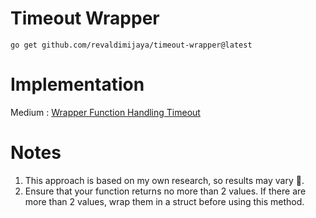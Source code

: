 # Timeout Wrapper

```go get github.com/revaldimijaya/timeout-wrapper@latest```

# Implementation
Medium : [Wrapper Function Handling Timeout](https://medium.com/@revaldimijaya.rev/how-to-set-a-max-timeout-for-your-function-in-go-0cca08090e27)

# Notes
1. This approach is based on my own research, so results may vary 🐛.
2. Ensure that your function returns no more than 2 values. If there are more than 2 values, wrap them in a struct before using this method.
